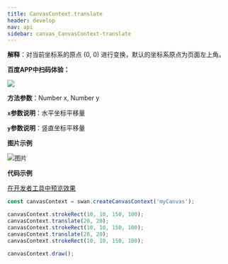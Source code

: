 ```yaml
---
title: CanvasContext.translate
header: develop
nav: api
sidebar: canvas_CanvasContext-translate
---
```

 
**解释**：对当前坐标系的原点 (0, 0) 进行变换，默认的坐标系原点为页面左上角。

**百度APP中扫码体验：**

<img src="https://b.bdstatic.com/miniapp/assets/images/doc_demo/pages_createCanvasContext.png"  class="demo-qrcode-image" />

**方法参数**：Number x, Number y

**`x`参数说明**：水平坐标平移量 

**`y`参数说明**：竖直坐标平移量

**图片示例**

![图片](../../../../img/translate.png)

**代码示例**

<a href="swanide://fragment/755378a183a45481f8a03347f75519251573723810204" title="在开发者工具中预览效果" target="_self">在开发者工具中预览效果</a>

```js
const canvasContext = swan.createCanvasContext('myCanvas');

canvasContext.strokeRect(10, 10, 150, 100);
canvasContext.translate(20, 20);
canvasContext.strokeRect(10, 10, 150, 100);
canvasContext.translate(20, 20);
canvasContext.strokeRect(10, 10, 150, 100);

canvasContext.draw();
```


